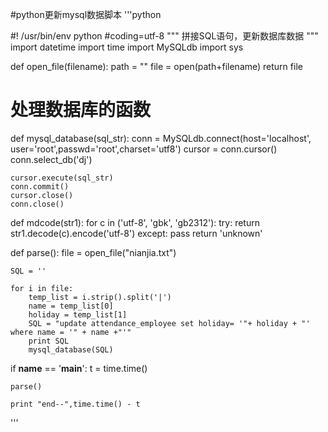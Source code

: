 #python更新mysql数据脚本
'''python

#! /usr/bin/env python
#coding=utf-8
"""
拼接SQL语句，更新数据库数据
"""
import datetime
import time
import MySQLdb
import sys


def open_file(filename):
    path = ""
    file = open(path+filename)
    return file

# 处理数据库的函数
def mysql_database(sql_str):
    conn = MySQLdb.connect(host='localhost', user='root',passwd='root',charset='utf8')
    cursor = conn.cursor()
    conn.select_db('dj')

    cursor.execute(sql_str)
    conn.commit()
    cursor.close()
    conn.close()


def mdcode(str1):
    for c in ('utf-8', 'gbk', 'gb2312'):
        try:
            return str1.decode(c).encode('utf-8')
        except:
            pass
    return 'unknown'

def parse():
    file = open_file("nianjia.txt")

    SQL = ''

    for i in file:
        temp_list = i.strip().split('|')
        name = temp_list[0]
        holiday = temp_list[1]
        SQL = "update attendance_employee set holiday= '"+ holiday + "' where name = '" + name +"'"
        print SQL   
        mysql_database(SQL) 

if __name__ == '__main__':
    t = time.time()

    parse()

    print "end--",time.time() - t

'''
